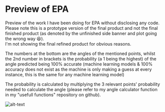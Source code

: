 # Preview of EPA  

Preview of the work I have been doing for EPA without disclosing any code.  
Please note this is a prototype version of the final product and not the final finished product (as denoted by the unfinished side banner and plot going the wrong way :laughing:).  
I'm not showing the final refined product for obvious reasons.

The numbers at the bottom are the angles of the mentioned points, whilst the 2nd number in brackets is the probability (a 1 being the highest) of the angle predicted being 100% accurate (machine learning models & 100% accuracy does not exist as the machine is only making a guess at every instance, this is the same for any machine learning model)

The probability is calculated by multiplying the 3 relevant points' probability needed to calculate the angle (please refer to my angle calculator function in my "usefull functions" repository on github).



![alt-text](https://github.com/DLesas/Preview_of_EPA/blob/master/EPA%20preview.gif)
